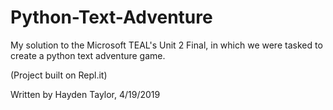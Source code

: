 # Python-Text-Adventure


My solution to the Microsoft TEAL's Unit 2 Final, in which we were tasked to create a python text adventure game.

(Project built on Repl.it)

Written by Hayden Taylor, 4/19/2019
